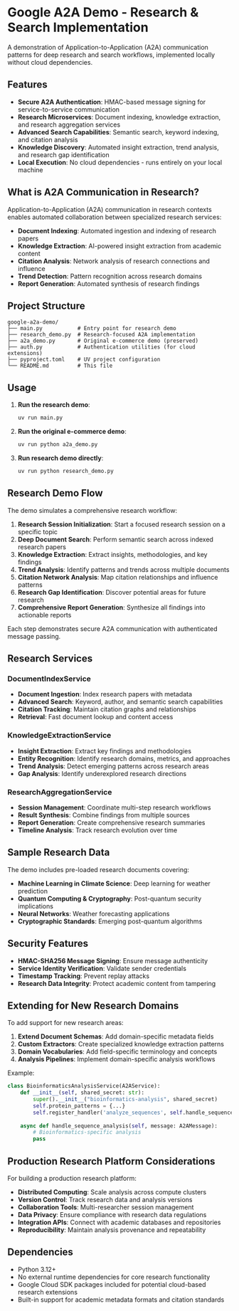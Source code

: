 # Google A2A Demo - Research & Search Implementation

A demonstration of Application-to-Application (A2A) communication patterns for deep research and search workflows, implemented locally without cloud dependencies.

## Features

- **Secure A2A Authentication**: HMAC-based message signing for service-to-service communication
- **Research Microservices**: Document indexing, knowledge extraction, and research aggregation services
- **Advanced Search Capabilities**: Semantic search, keyword indexing, and citation analysis
- **Knowledge Discovery**: Automated insight extraction, trend analysis, and research gap identification
- **Local Execution**: No cloud dependencies - runs entirely on your local machine

## What is A2A Communication in Research?

Application-to-Application (A2A) communication in research contexts enables automated collaboration between specialized research services:

- **Document Indexing**: Automated ingestion and indexing of research papers
- **Knowledge Extraction**: AI-powered insight extraction from academic content
- **Citation Analysis**: Network analysis of research connections and influence
- **Trend Detection**: Pattern recognition across research domains
- **Report Generation**: Automated synthesis of research findings

## Project Structure

```
google-a2a-demo/
├── main.py           # Entry point for research demo
├── research_demo.py  # Research-focused A2A implementation
├── a2a_demo.py       # Original e-commerce demo (preserved)
├── auth.py           # Authentication utilities (for cloud extensions)
├── pyproject.toml    # UV project configuration
└── README.md         # This file
```

## Usage

1. **Run the research demo**:
   ```bash
   uv run main.py
   ```

2. **Run the original e-commerce demo**:
   ```bash
   uv run python a2a_demo.py
   ```

3. **Run research demo directly**:
   ```bash
   uv run python research_demo.py
   ```

## Research Demo Flow

The demo simulates a comprehensive research workflow:

1. **Research Session Initialization**: Start a focused research session on a specific topic
2. **Deep Document Search**: Perform semantic search across indexed research papers
3. **Knowledge Extraction**: Extract insights, methodologies, and key findings
4. **Trend Analysis**: Identify patterns and trends across multiple documents
5. **Citation Network Analysis**: Map citation relationships and influence patterns
6. **Research Gap Identification**: Discover potential areas for future research
7. **Comprehensive Report Generation**: Synthesize all findings into actionable reports

Each step demonstrates secure A2A communication with authenticated message passing.

## Research Services

### DocumentIndexService
- **Document Ingestion**: Index research papers with metadata
- **Advanced Search**: Keyword, author, and semantic search capabilities
- **Citation Tracking**: Maintain citation graphs and relationships
- **Retrieval**: Fast document lookup and content access

### KnowledgeExtractionService
- **Insight Extraction**: Extract key findings and methodologies
- **Entity Recognition**: Identify research domains, metrics, and approaches
- **Trend Analysis**: Detect emerging patterns across research areas
- **Gap Analysis**: Identify underexplored research directions

### ResearchAggregationService
- **Session Management**: Coordinate multi-step research workflows
- **Result Synthesis**: Combine findings from multiple sources
- **Report Generation**: Create comprehensive research summaries
- **Timeline Analysis**: Track research evolution over time

## Sample Research Data

The demo includes pre-loaded research documents covering:

- **Machine Learning in Climate Science**: Deep learning for weather prediction
- **Quantum Computing & Cryptography**: Post-quantum security implications
- **Neural Networks**: Weather forecasting applications
- **Cryptographic Standards**: Emerging post-quantum algorithms

## Security Features

- **HMAC-SHA256 Message Signing**: Ensure message authenticity
- **Service Identity Verification**: Validate sender credentials
- **Timestamp Tracking**: Prevent replay attacks
- **Research Data Integrity**: Protect academic content from tampering

## Extending for New Research Domains

To add support for new research areas:

1. **Extend Document Schemas**: Add domain-specific metadata fields
2. **Custom Extractors**: Create specialized knowledge extraction patterns
3. **Domain Vocabularies**: Add field-specific terminology and concepts
4. **Analysis Pipelines**: Implement domain-specific analysis workflows

Example:
```python
class BioinformaticsAnalysisService(A2AService):
    def __init__(self, shared_secret: str):
        super().__init__("bioinformatics-analysis", shared_secret)
        self.protein_patterns = {...}
        self.register_handler('analyze_sequences', self.handle_sequence_analysis)
    
    async def handle_sequence_analysis(self, message: A2AMessage):
        # Bioinformatics-specific analysis
        pass
```

## Production Research Platform Considerations

For building a production research platform:

- **Distributed Computing**: Scale analysis across compute clusters
- **Version Control**: Track research data and analysis versions
- **Collaboration Tools**: Multi-researcher session management
- **Data Privacy**: Ensure compliance with research data regulations
- **Integration APIs**: Connect with academic databases and repositories
- **Reproducibility**: Maintain analysis provenance and repeatability

## Dependencies

- Python 3.12+
- No external runtime dependencies for core research functionality
- Google Cloud SDK packages included for potential cloud-based research extensions
- Built-in support for academic metadata formats and citation standards